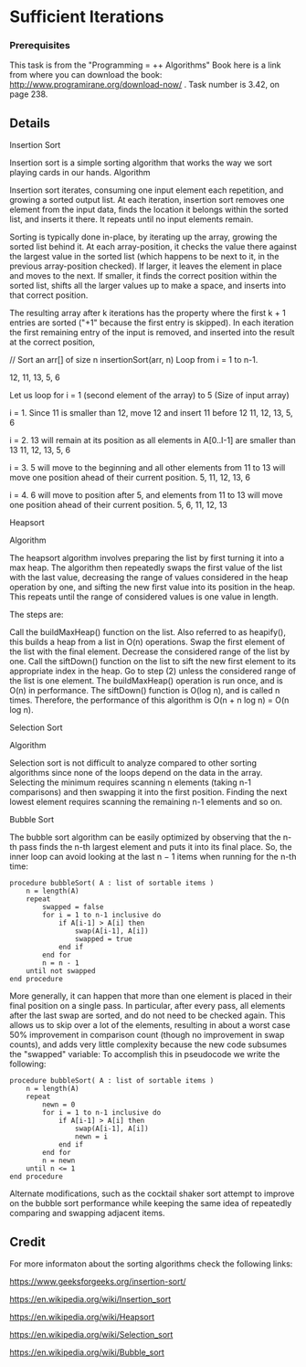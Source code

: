 #  Sufficient Iterations

### Prerequisites

This task is from the "Programming = ++ Algorithms" Book
here is a link from where you can download the book: http://www.programirane.org/download-now/ .
Task number is 3.42, on page 238.

## Details

Insertion Sort

Insertion sort is a simple sorting algorithm that works the way we sort playing cards in our hands.
Algorithm

Insertion sort iterates, consuming one input element each repetition, and growing a sorted output list. At each iteration, insertion sort removes one element from the input data, finds the location it belongs within the sorted list, and inserts it there. It repeats until no input elements remain.

Sorting is typically done in-place, by iterating up the array, growing the sorted list behind it. At each array-position, it checks the value there against the largest value in the sorted list (which happens to be next to it, in the previous array-position checked). If larger, it leaves the element in place and moves to the next. 
If smaller, it finds the correct position within the sorted list, shifts all the larger values up to make a space, and inserts into that correct position.

The resulting array after k iterations has the property where the first k + 1 entries are sorted ("+1" because the first entry is skipped). In each iteration the first remaining entry of the input is removed, and inserted into the result at the correct position, 

// Sort an arr[] of size n
insertionSort(arr, n)
Loop from i = 1 to n-1.

12, 11, 13, 5, 6

Let us loop for i = 1 (second element of the array) to 5 (Size of input array)

i = 1. Since 11 is smaller than 12, move 12 and insert 11 before 12
11, 12, 13, 5, 6

i = 2. 13 will remain at its position as all elements in A[0..I-1] are smaller than 13
11, 12, 13, 5, 6

i = 3. 5 will move to the beginning and all other elements from 11 to 13 will move one position ahead of their current position.
5, 11, 12, 13, 6

i = 4. 6 will move to position after 5, and elements from 11 to 13 will move one position ahead of their current position.
5, 6, 11, 12, 13

Heapsort

Algorithm

The heapsort algorithm involves preparing the list by first turning it into a max heap. 
The algorithm then repeatedly swaps the first value of the list with the last value, decreasing the range of values considered in the heap operation by one, and sifting the new first value into its position in the heap. 
This repeats until the range of considered values is one value in length.

The steps are:

Call the buildMaxHeap() function on the list. Also referred to as heapify(), this builds a heap from a list in O(n) operations.
Swap the first element of the list with the final element. Decrease the considered range of the list by one.
Call the siftDown() function on the list to sift the new first element to its appropriate index in the heap.
Go to step (2) unless the considered range of the list is one element.
The buildMaxHeap() operation is run once, and is O(n) in performance. The siftDown() function is O(log n), and is called n times. Therefore, the performance of this algorithm is O(n + n log n) = O(n log n).

Selection Sort

Algorithm

Selection sort is not difficult to analyze compared to other sorting algorithms since none of the loops depend on the data in the array. Selecting the minimum requires scanning n elements (taking n-1 comparisons) and then swapping it into the first position. 
Finding the next lowest element requires scanning the remaining n-1 elements and so on.

Bubble Sort

The bubble sort algorithm can be easily optimized by observing that the n-th pass finds the n-th largest element and puts it into its final place. So, the inner loop can avoid looking at the last n − 1 items when running for the n-th time:

```
procedure bubbleSort( A : list of sortable items )
    n = length(A)
    repeat
        swapped = false
        for i = 1 to n-1 inclusive do
            if A[i-1] > A[i] then
                swap(A[i-1], A[i])
                swapped = true
            end if
        end for
        n = n - 1
    until not swapped
end procedure
```

More generally, it can happen that more than one element is placed in their final position on a single pass. 
In particular, after every pass, all elements after the last swap are sorted, and do not need to be checked again. 
This allows us to skip over a lot of the elements, resulting in about a worst case 50% improvement in comparison count (though no improvement in swap counts), 
and adds very little complexity because the new code subsumes the "swapped" variable:
To accomplish this in pseudocode we write the following:

```
procedure bubbleSort( A : list of sortable items )
    n = length(A)
    repeat
        newn = 0
        for i = 1 to n-1 inclusive do
            if A[i-1] > A[i] then
                swap(A[i-1], A[i])
                newn = i
            end if
        end for
        n = newn
    until n <= 1
end procedure
```

Alternate modifications, such as the cocktail shaker sort attempt to improve on the bubble sort performance while keeping the same idea of repeatedly comparing and swapping adjacent items.

## Credit

For more informaton about the sorting algorithms check the following links: 

https://www.geeksforgeeks.org/insertion-sort/

https://en.wikipedia.org/wiki/Insertion_sort

https://en.wikipedia.org/wiki/Heapsort

https://en.wikipedia.org/wiki/Selection_sort

https://en.wikipedia.org/wiki/Bubble_sort
